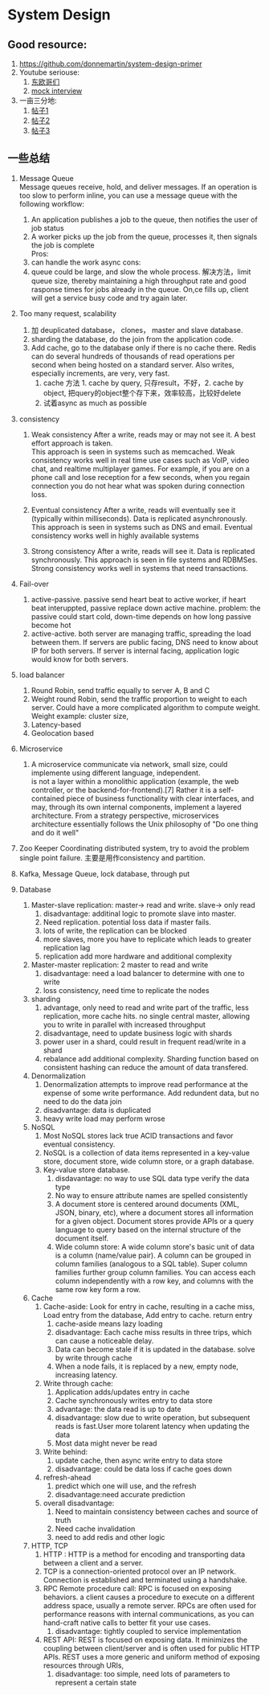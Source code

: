 # System Design 

## Good resource:  
1. https://github.com/donnemartin/system-design-primer
2. Youtube seriouse:
    1. [东欧哥们](https://www.youtube.com/watch?v=bUHFg8CZFws)
    2. [mock interview](https://www.youtube.com/watch?v=TUhbXHRLf0o)
3. 一亩三分地:
    1. [帖子1](https://www.1point3acres.com/bbs/forum.php?mod=viewthread&tid=771667&ctid=233194)
    2. [帖子2](https://www.1point3acres.com/bbs/thread-490412-1-1.html)
    3. [帖子3](https://www.1point3acres.com/bbs/thread-786280-1-1.html)

## 一些总结
1. Message Queue  
Message queues receive, hold, and deliver messages. If an operation is too slow to perform inline, you can use a message queue with the following workflow:  
    1. An application publishes a job to the queue, then notifies the user of job status
    1. A worker picks up the job from the queue, processes it, then signals the job is complete  
Pros:  
    1. can handle the work async
cons:  
    1. queue could be large, and slow the whole process. 解决方法，limit queue size, thereby maintaining a high throughput rate and good rasponse times for jobs already in the queue. On,ce fills up, client will get a service busy code and try again later.

2. Too many request, scalability
    1. 加 deuplicated database， clones， master and slave database. 
    2. sharding the database, do the join from the application code. 
    3. Add cache, go to the database only if there is no cache there. Redis can do several hundreds of thousands of read operations per second when being hosted on a standard server. Also writes, especially increments, are very, very fast. 
        1. cache 方法 1. cache by query, 只存result，不好，2. cache by object, 把query的object整个存下来，效率较高，比较好delete
        2. 试着async as much as possible


3. consistency
    1. Weak consistency After a write, reads may or may not see it. A best effort approach is taken.  
    This approach is seen in systems such as memcached. Weak consistency works well in real time use cases such as VoIP, video chat, and realtime multiplayer games. For example, if you are on a phone call and lose reception for a few seconds, when you regain connection you do not hear what was spoken during connection loss.

    2. Eventual consistency After a write, reads will eventually see it (typically within milliseconds). Data is replicated asynchronously.  
    This approach is seen in systems such as DNS and email. Eventual consistency works well in highly available systems  
    3. Strong consistency After a write, reads will see it. Data is replicated synchronously.
    This approach is seen in file systems and RDBMSes. Strong consistency works well in systems that need transactions.

4. Fail-over
    1. active-passive. passive send heart beat to active worker, if heart beat interuppted, passive replace down active machine. problem: the passive could start cold, down-time depends on how long passive become hot
    2. active-active. both server are managing traffic, spreading the load between them. If servers are public facing, DNS need to know about IP for both servers. If server is internal facing, application logic would know for both servers.  

5. load balancer
    1. Round Robin, send traffic equally to server A, B and C
    2. Weight round Robin, send the traffic proportion to weight to each server. Could have a more complicated algorithm to compute weight. Weight example: cluster size,
    3. Latency-based
    4. Geolocation based

6. Microservice
    1. A microservice communicate via network, small size, could implemente using different language, independent.  
    is not a layer within a monolithic application (example, the web controller, or the backend-for-frontend).[7] Rather it is a self-contained piece of business functionality with clear interfaces, and may, through its own internal components, implement a layered architecture. From a strategy perspective, microservices architecture essentially follows the Unix philosophy of "Do one thing and do it well"
7. Zoo Keeper
    Coordinating distributed system, try to avoid the problem single point failure. 主要是用作consistency and partition. 
8. Kafka, Message Queue, lock database, through put
9. Database
    1. Master-slave replication: master-> read and write. slave-> only read
        1. disadvantage: additinal logic to promote slave into master.
        2. Need replication. potential loss data if master fails.
        3. lots of write, the replication can be blocked
        4. more slaves, more you have to replicate which leads to greater replication lag
        5. replication add more hardware and additional complexity
    2. Master-master replication: 2 master to read and write
        1. disadvantage: need a load balancer to determine with one to write
        2. loss consistency, need time to replicate the nodes
    3. sharding
        1. advantage, only need to read and write part of the traffic, less replication, more cache hits. no single central master, allowing you to write in parallel with increased throughput
        2. disadvantage, need to update business logic with shards
        3. power user in a shard, could result in frequent read/write in a shard
        4. rebalance add additional complexity. Sharding function based on consistent hashing can reduce the amount of data transfered.
    4. Denormalization 
        1. Denormalization attempts to improve read performance at the expense of some write performance. Add redundent data, but no need to do the data join
        2. disadvantage: data is duplicated
        3. heavy write load may perform wrose
    5. NoSQL
        1. Most NoSQL stores lack true ACID transactions and favor eventual consistency.
        2. NoSQL is a collection of data items represented in a key-value store, document store, wide column store, or a graph database.
        3. Key-value store database.
            1. disdavantage: no way to use SQL data type verify the data type
            2. No way to ensure attribute names are spelled consistently
            3. A document store is centered around documents (XML, JSON, binary, etc), where a document stores all information for a given object. Document stores provide APIs or a query language to query based on the internal structure of the document itself.  
            4. Wide column store: A wide column store's basic unit of data is a column (name/value pair). A column can be grouped in column families (analogous to a SQL table). Super column families further group column families. You can access each column independently with a row key, and columns with the same row key form a row. 
    6. Cache
        1. Cache-aside: Look for entry in cache, resulting in a cache miss, Load entry from the database, Add entry to cache. return entry
            1. cache-aside means lazy loading
            2. disadvantage: Each cache miss results in three trips, which can cause a noticeable delay.
            3. Data can become stale if it is updated in the database.  solve by write through cache
            4. When a node fails, it is replaced by a new, empty node, increasing latency.
        2. Write through cache:
            1. Application adds/updates entry in cache
            2. Cache synchronously writes entry to data store
            3. advantage: the data read is up to date
            3. disadvantage: slow due to write operation, but subsequent reads is fast.User more tolarent latency when updating the data
            4. Most data might never be read
        3. Write behind:
            1. update cache, then async write entry to data store
            2. disadvantage: could be data loss if cache goes down
        4. refresh-ahead
            1. predict which one will use, and the refresh
            2. disadvantage:need accurate prediction
        5. overall disadvantage:
            1. Need to maintain consistency between caches and source of truth
            2. Need cache invalidation
            3. need to add redis and other logic
    7. HTTP, TCP
        1. HTTP : HTTP is a method for encoding and transporting data between a client and a server.
        2. TCP is a connection-oriented protocol over an IP network. Connection is established and terminated using a handshake. 
        3. RPC Remote procedure call: RPC is focused on exposing behaviors. a client causes a procedure to execute on a different address space, usually a remote server. RPCs are often used for performance reasons with internal communications, as you can hand-craft native calls to better fit your use cases.
            1. disadvantage: tightly coupled to service implementation
        4. REST API: REST is focused on exposing data. It minimizes the coupling between client/server and is often used for public HTTP APIs. REST uses a more generic and uniform method of exposing resources through URIs,
            1. disadvantage: too simple, need lots of parameters to represent a certain state